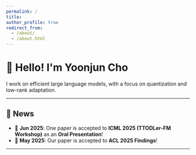 ```yaml
---
permalink: /
title: 
author_profile: true
redirect_from: 
  - /about/
  - /about.html
---
```


# 👋 Hello! I'm **Yoonjun Cho**

I work on efficient large language models, with a focus on quantization and low-rank adaptation.

---

## 📰 News

- 📣 **Jun 2025**: One paper is accepted to **ICML 2025 (TTODLer-FM Workshop)** as an **Oral Presentation**!
- 📝 **May 2025**: Our paper is accepted to **ACL 2025 Findings**!

---
